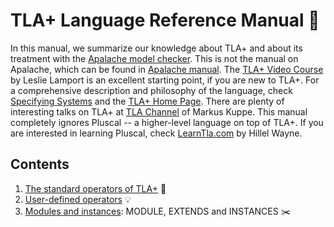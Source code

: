 # TLA+ Language Reference Manual :green_book:

In this manual, we summarize our knowledge about TLA+ and about its treatment
with the [Apalache model checker]. This is not the manual on Apalache, which
can be found in [Apalache manual]. The [TLA+ Video Course] by Leslie Lamport is
an excellent starting point, if you are new to TLA+. For a comprehensive
description and philosophy of the language, check [Specifying Systems] and the
[TLA+ Home Page]. There are plenty of interesting talks on TLA+ at [TLA
Channel] of Markus Kuppe. This manual completely ignores Pluscal -- a
higher-level language on top of TLA+.  If you are interested in learning
Pluscal, check [LearnTla.com] by Hillel Wayne.

## Contents

 1. [The standard operators of TLA+](./standard-operators.md) :electric_plug:
 1. [User-defined operators](./user-operators.md) :bulb:
 1. [Modules and instances](./modules.md): MODULE, EXTENDS and INSTANCES :scissors:

[Apalache model checker]: https://github.com/informalsystems/apalache
[Apalache manual]: ../.
[TLC model checker]: http://lamport.azurewebsites.net/tla/tools.html
[Summary of TLA]: https://lamport.azurewebsites.net/tla/summary.pdf
[TLA+ Home Page]: http://lamport.azurewebsites.net/tla/tla.html
[Specifying Systems]: http://lamport.azurewebsites.net/tla/book.html?back-link=learning.html#book
[LearnTla.com]: https://learntla.com
[TLA Channel]: https://www.youtube.com/channel/UCLHtwjeqBxVSEhjV0clKblA/videos
[TLA+ Video Course]: http://lamport.azurewebsites.net/video/videos.html

